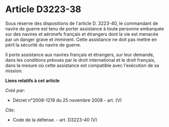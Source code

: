 # Article D3223-38

Sous réserve des dispositions de l'article D. 3223-40, le commandant de navire de guerre est tenu de porter assistance à
toute personne embarquée sur des navires et aéronefs français et étrangers dont la vie est menacée par un danger grave et
imminent. Cette assistance ne doit pas mettre en péril la sécurité du navire de guerre. 

Il porte assistance aux navires français et étrangers, sur leur demande, dans les conditions prévues par le droit
international et le droit français, dans la mesure où cette assistance est compatible avec l'exécution de sa mission.

**Liens relatifs à cet article**

_Créé par_:

  - Décret n°2008-1219 du 25 novembre 2008 - art. (V)

_Cite_:

  - Code de la défense. - art. D3223-40 (V)
